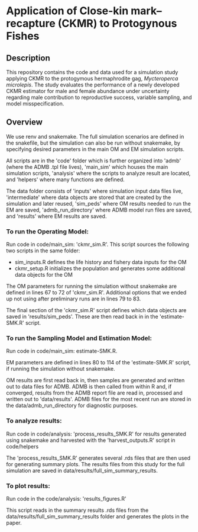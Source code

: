 
# Application of Close-kin mark–recapture (CKMR) to Protogynous Fishes

## Description

This repository contains the code and data used for a simulation study applying
CKMR to the protogymous hermaphrodite gag, *Mycteroperca microlepis*. The study
evaluates the performance of a newly developed CKMR estimator for male and
female abundance under uncertainty regarding male contribution to reproductive 
success, variable sampling, and model misspecification.

## Overview

We use renv and snakemake. The full simulation scenarios are defined in the snakefile,
but the simulation can also be run without snakemake, by specifying desired parameters
in the main OM and EM simulation scripts.

All scripts are in the 'code' folder which is further organized into 'admb' (where the
ADMB .tpl file lives), 'main_sim' which houses the main simulation scripts, 'analysis'
where the scripts to analyze result are located, and 'helpers' where many functions
are defined.

The data folder consists of 'inputs' where simulation input data files live, 
'intermediate' where data objects are stored that are created by the simulation and
later reused, 'sim_peds' where OM results needed to run the EM are saved,
'admb_run_directory' where ADMB model run files are saved, and 'results' where EM
results are saved.

### To run the Operating Model:

Run code in code/main_sim: 'ckmr_sim.R'. This script sources the following two
scripts in the same folder:

- sim_inputs.R defines the life history and fishery data inputs for the OM
- ckmr_setup.R initializes the population and generates some additional data
objects for the OM

The OM parameters for running the simulation without snakemake are defined in 
lines 67 to 72 of 'ckmr_sim.R'. Additional options that we ended up not using
after preliminary runs are in lines 79 to 83.

The final section of the 'ckmr_sim.R' script defines which data objects are 
saved in 'results/sim_peds'. These are then read back in in the 
'estimate-SMK.R' script.

### To run the Sampling Model and Estimation Model:

Run code in code/main_sim: estimate-SMK.R.

EM parameters are defined in lines 80 to 114 of the 'estimate-SMK.R' script,
if running the simulation without snakemake.

OM results are first read back in, then samples are generated and written out
to data files for ADMB. ADMB is then called from within R and, if converged, results from 
the ADMB report file are read in, processed and written out to 'data/results'. ADMB
files for the most recent run are stored in the data/admb_run_directory for
diagnostic purposes.

### To analyze results:

Run code in code/analysis: 'process_results_SMK.R' for results generated using
snakemake and harvested with the 'harvest_outputs.R' script in code/helpers

The 'process_results_SMK.R' generates several .rds files that are then used for
generating summary plots. The results files from this study for the full
simulation are saved in data/results/full_sim_summary_results.

### To plot results:

Run code in the code/analysis: 'results_figures.R'

This script reads in the summary results .rds files from the 
data/results/full_sim_summary_results folder and generates the plots in the
paper.
